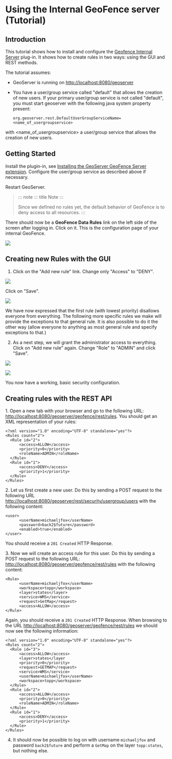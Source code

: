 # Using the Internal GeoFence server (Tutorial)

## Introduction

This tutorial shows how to install and configure the [Geofence Internal Server](index.md) plug-in. It shows how to create rules in two ways: using the GUI and REST methods.

The tutorial assumes:

-   GeoServer is running on <http://localhost:8080/geoserver>

-   You have a user/group service called "default" that allows the creation of new users. If your primary user/group service is not called "default", you must start geoserver with the following java system property present:

        org.geoserver.rest.DefaultUserGroupServiceName=<name_of_usergroupservice>

with <name_of_usergroupservice> a user/group service that allows the creation of new users.

## Getting Started

Install the plugin-in, see [Installing the GeoServer GeoFence Server extension](installing.md). Configure the user/group service as described above if necessary.

Restart GeoServer.

> ::: note
> ::: title
> Note
> :::
>
> Since we defined no rules yet, the default behavior of GeoFence is to deny access to all resources.
> :::

There should now be a **GeoFence Data Rules** link on the left side of the screen after logging in. Click on it. This is the configuration page of your internal GeoFence.

![](images/tutorial_rulespage1.png)

## Creating new Rules with the GUI

1.  Click on the "Add new rule" link. Change only "Access" to "DENY".

![](images/tutorial_rulepage1.png)

Click on "Save".

![](images/tutorial_rulespage2.png)

We have now expressed that the first rule (with lowest priority) disallows everyone from everything. The following more specific rules we make will provide the exceptions to that general rule. It is also possible to do it the other way (allow everyone to anything as most general rule and specify exceptions to that.)

2.  As a next step, we will grant the administrator access to everything. Click on "Add new rule" again. Change "Role" to "ADMIN" and click "Save".

![](images/tutorial_rulepage2.png)

![](images/tutorial_rulespage3.png)

You now have a working, basic security configuration.

## Creating rules with the REST API

1\. Open a new tab with your browser and go to the following URL: <http://localhost:8080/geoserver/geofence/rest/rules>. You should get an XML representation of your rules:

    <?xml version="1.0" encoding="UTF-8" standalone="yes"?>
    <Rules count="2">
      <Rule id="2">
          <access>ALLOW</access>
          <priority>0</priority>
          <roleName>ADMIN</roleName>
      </Rule>
      <Rule id="1">
          <access>DENY</access>
          <priority>1</priority>
      </Rule>
    </Rules>

2\. Let us first create a new user. Do this by sending a POST request to the following URL <http://localhost:8080/geoserver/rest/security/usergroup/users> with the following content:

    <user>
          <userName>michaeljfox</userName>
          <password>back2$future</password>
          <enabled>true</enabled>
    </user>

You should receive a `201 Created` HTTP Response.

3\. Now we will create an access rule for this user. Do this by sending a POST request to the following URL: <http://localhost:8080/geoserver/geofence/rest/rules> with the following content:

    <Rule>
          <userName>michaeljfox</userName>
          <workspace>topp</workspace>
          <layer>states</layer>
          <service>WMS</service>
          <request>GetMap</request>
          <access>ALLOW</access>
    </Rule>

Again, you should receive a `201 Created` HTTP Response. When browsing to the URL <http://localhost:8080/geoserver/geofence/rest/rules> we should now see the following information:

    <?xml version="1.0" encoding="UTF-8" standalone="yes"?>
    <Rules count="2">
      <Rule id="3">
          <access>ALLOW</access>
          <layer>states</layer
          <priority>0</priority>
          <request>GETMAP</request>
          <service>WMS</service>
          <userName>michaeljfox</userName>
          <workspace>topp</workspace>
      </Rule>
      <Rule id="2">
          <access>ALLOW</access>
          <priority>0</priority>
          <roleName>ADMIN</roleName>
      </Rule>
      <Rule id="1">
          <access>DENY</access>
          <priority>1</priority>
      </Rule>
    </Rules>

4.  It should now be possible to log on with username `michaeljfox` and password `back2$future` and perform a `GetMap` on the layer `topp:states`, but nothing else.

